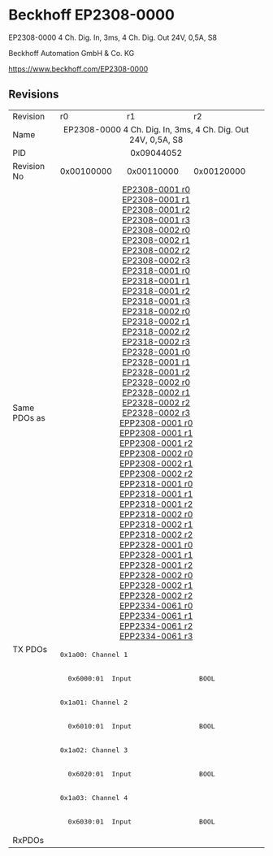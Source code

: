 # Beckhoff EP2308-0000

EP2308-0000 4 Ch. Dig. In, 3ms, 4 Ch. Dig. Out 24V, 0,5A, S8

Beckhoff Automation GmbH & Co. KG

https://www.beckhoff.com/EP2308-0000

## Revisions
<table>
<tr >
<td>Revision</td>
<td>r0</td>
<td>r1</td>
<td>r2</td>
</tr>
<tr >
<td>Name</td>
<td colspan=3 align="center">EP2308-0000 4 Ch. Dig. In, 3ms, 4 Ch. Dig. Out 24V, 0,5A, S8</td>
</tr>
<tr >
<td>PID</td>
<td colspan=3 align="center">0x09044052</td>
</tr>
<tr >
<td>Revision No</td>
<td>0x00100000</td>
<td>0x00110000</td>
<td>0x00120000</td>
</tr>
<tr >
<td>Same PDOs as</td>
<td colspan=3 align="center"><a href="EP2308-0001">EP2308-0001 r0</a><br/><a href="EP2308-0001">EP2308-0001 r1</a><br/><a href="EP2308-0001">EP2308-0001 r2</a><br/><a href="EP2308-0001">EP2308-0001 r3</a><br/><a href="EP2308-0002">EP2308-0002 r0</a><br/><a href="EP2308-0002">EP2308-0002 r1</a><br/><a href="EP2308-0002">EP2308-0002 r2</a><br/><a href="EP2308-0002">EP2308-0002 r3</a><br/><a href="EP2318-0001">EP2318-0001 r0</a><br/><a href="EP2318-0001">EP2318-0001 r1</a><br/><a href="EP2318-0001">EP2318-0001 r2</a><br/><a href="EP2318-0001">EP2318-0001 r3</a><br/><a href="EP2318-0002">EP2318-0002 r0</a><br/><a href="EP2318-0002">EP2318-0002 r1</a><br/><a href="EP2318-0002">EP2318-0002 r2</a><br/><a href="EP2318-0002">EP2318-0002 r3</a><br/><a href="EP2328-0001">EP2328-0001 r0</a><br/><a href="EP2328-0001">EP2328-0001 r1</a><br/><a href="EP2328-0001">EP2328-0001 r2</a><br/><a href="EP2328-0002">EP2328-0002 r0</a><br/><a href="EP2328-0002">EP2328-0002 r1</a><br/><a href="EP2328-0002">EP2328-0002 r2</a><br/><a href="EP2328-0002">EP2328-0002 r3</a><br/><a href="EPP2308-0001">EPP2308-0001 r0</a><br/><a href="EPP2308-0001">EPP2308-0001 r1</a><br/><a href="EPP2308-0001">EPP2308-0001 r2</a><br/><a href="EPP2308-0002">EPP2308-0002 r0</a><br/><a href="EPP2308-0002">EPP2308-0002 r1</a><br/><a href="EPP2308-0002">EPP2308-0002 r2</a><br/><a href="EPP2318-0001">EPP2318-0001 r0</a><br/><a href="EPP2318-0001">EPP2318-0001 r1</a><br/><a href="EPP2318-0001">EPP2318-0001 r2</a><br/><a href="EPP2318-0002">EPP2318-0002 r0</a><br/><a href="EPP2318-0002">EPP2318-0002 r1</a><br/><a href="EPP2318-0002">EPP2318-0002 r2</a><br/><a href="EPP2328-0001">EPP2328-0001 r0</a><br/><a href="EPP2328-0001">EPP2328-0001 r1</a><br/><a href="EPP2328-0001">EPP2328-0001 r2</a><br/><a href="EPP2328-0002">EPP2328-0002 r0</a><br/><a href="EPP2328-0002">EPP2328-0002 r1</a><br/><a href="EPP2328-0002">EPP2328-0002 r2</a><br/><a href="EPP2334-0061">EPP2334-0061 r0</a><br/><a href="EPP2334-0061">EPP2334-0061 r1</a><br/><a href="EPP2334-0061">EPP2334-0061 r2</a><br/><a href="EPP2334-0061">EPP2334-0061 r3</a></td>
</tr>
<tr class="txpdo pdosection">
<td rowspan=8 valign=top>TX PDOs</td>
<td colspan=3 align="left"><pre>0x1a00: Channel 1</pre></td>
<td></td>
</tr>
<tr class="txpdo">
<td colspan=3 align="left"><pre>  0x6000:01  Input                 BOOL</pre></td>
</tr>
<tr class="txpdo pdosection">
<td colspan=3 align="left"><pre>0x1a01: Channel 2</pre></td>
</tr>
<tr class="txpdo">
<td colspan=3 align="left"><pre>  0x6010:01  Input                 BOOL</pre></td>
</tr>
<tr class="txpdo pdosection">
<td colspan=3 align="left"><pre>0x1a02: Channel 3</pre></td>
</tr>
<tr class="txpdo">
<td colspan=3 align="left"><pre>  0x6020:01  Input                 BOOL</pre></td>
</tr>
<tr class="txpdo pdosection">
<td colspan=3 align="left"><pre>0x1a03: Channel 4</pre></td>
</tr>
<tr class="txpdo">
<td colspan=3 align="left"><pre>  0x6030:01  Input                 BOOL</pre></td>
</tr>
<tr >
<td>RxPDOs</td>
<td colspan=3 align="left"></td>
</tr>
</table>
